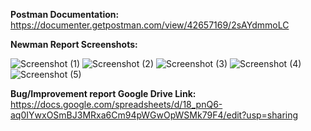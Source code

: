 **Postman Documentation:**
https://documenter.getpostman.com/view/42657169/2sAYdmmoLC



**Newman Report Screenshots:**

![Screenshot (1)](https://github.com/user-attachments/assets/e9ba95ae-ce08-4bd4-a1b5-ef1ed840a04e)
![Screenshot (2)](https://github.com/user-attachments/assets/e82bf1bc-6df6-484b-a4c3-f8686d6a29c4)
![Screenshot (3)](https://github.com/user-attachments/assets/790f3bd4-986c-43c0-87c9-41dc38af8b86)
![Screenshot (4)](https://github.com/user-attachments/assets/90517aa6-ac34-4d9f-9ea6-6d2dae29f7b7)
![Screenshot (5)](https://github.com/user-attachments/assets/54ac89a6-8e0f-470b-8e4f-623ee73ea2a4)


**Bug/Improvement report Google Drive Link:**
https://docs.google.com/spreadsheets/d/18_pnQ6-aq0IYwxOSmBJ3MRxa6Cm94pWGwOpWSMk79F4/edit?usp=sharing
